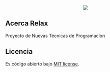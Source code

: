 <p align="center"><img src="http://relax-ntp.esy.es/images/logo.svg"></p>

## Acerca Relax

Proyecto de Nuevas Técnicas de Programacíon 

## Licencia

Es código abierto bajo [MIT license](https://opensource.org/licenses/MIT).
